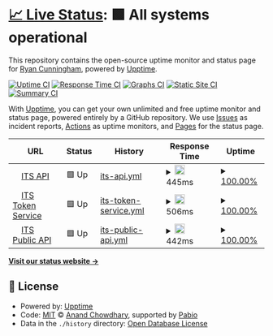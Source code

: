 # [📈 Live Status](https://demo.upptime.js.org): <!--live status--> **🟩 All systems operational**

This repository contains the open-source uptime monitor and status page for [Ryan Cunningham](https://demo.upptime.js.org), powered by [Upptime](https://github.com/upptime/upptime).

[![Uptime CI](https://github.com/Blue-Fin-Ryan-Cunningham/BlueFinAPIs-UppTime/workflows/Uptime%20CI/badge.svg)](https://github.com/Blue-Fin-Ryan-Cunningham/BlueFinAPIs-UppTime/actions?query=workflow%3A%22Uptime+CI%22)
[![Response Time CI](https://github.com/Blue-Fin-Ryan-Cunningham/BlueFinAPIs-UppTime/workflows/Response%20Time%20CI/badge.svg)](https://github.com/Blue-Fin-Ryan-Cunningham/BlueFinAPIs-UppTime/actions?query=workflow%3A%22Response+Time+CI%22)
[![Graphs CI](https://github.com/Blue-Fin-Ryan-Cunningham/BlueFinAPIs-UppTime/workflows/Graphs%20CI/badge.svg)](https://github.com/Blue-Fin-Ryan-Cunningham/BlueFinAPIs-UppTime/actions?query=workflow%3A%22Graphs+CI%22)
[![Static Site CI](https://github.com/Blue-Fin-Ryan-Cunningham/BlueFinAPIs-UppTime/workflows/Static%20Site%20CI/badge.svg)](https://github.com/Blue-Fin-Ryan-Cunningham/BlueFinAPIs-UppTime/actions?query=workflow%3A%22Static+Site+CI%22)
[![Summary CI](https://github.com/Blue-Fin-Ryan-Cunningham/BlueFinAPIs-UppTime/workflows/Summary%20CI/badge.svg)](https://github.com/Blue-Fin-Ryan-Cunningham/BlueFinAPIs-UppTime/actions?query=workflow%3A%22Summary+CI%22)

With [Upptime](https://upptime.js.org), you can get your own unlimited and free uptime monitor and status page, powered entirely by a GitHub repository. We use [Issues](https://github.com/Blue-Fin-Ryan-Cunningham/BlueFinAPIs-UppTime/issues) as incident reports, [Actions](https://github.com/Blue-Fin-Ryan-Cunningham/BlueFinAPIs-UppTime/actions) as uptime monitors, and [Pages](https://demo.upptime.js.org) for the status page.

<!--start: status pages-->
<!-- This summary is generated by Upptime (https://github.com/upptime/upptime) -->
<!-- Do not edit this manually, your changes will be overwritten -->
<!-- prettier-ignore -->
| URL | Status | History | Response Time | Uptime |
| --- | ------ | ------- | ------------- | ------ |
| <img alt="" src="https://icons.duckduckgo.com/ip3/itsbackofficeapi.azurewebsites.net.ico" height="13"> [ITS API](https://itsbackofficeapi.azurewebsites.net/swagger/index.html) | 🟩 Up | [its-api.yml](https://github.com/Blue-Fin-Ryan-Cunningham/BlueFinAPIs-UppTime/commits/HEAD/history/its-api.yml) | <details><summary><img alt="Response time graph" src="./graphs/its-api/response-time-week.png" height="20"> 445ms</summary><br><a href="https://Blue-Fin-Ryan-Cunningham.github.io/Blue-Fin-Ryan-Cunningham/BlueFinAPIs-UppTime/history/its-api"><img alt="Response time 580" src="https://img.shields.io/endpoint?url=https%3A%2F%2Fraw.githubusercontent.com%2FBlue-Fin-Ryan-Cunningham%2FBlueFinAPIs-UppTime%2FHEAD%2Fapi%2Fits-api%2Fresponse-time.json"></a><br><a href="https://Blue-Fin-Ryan-Cunningham.github.io/Blue-Fin-Ryan-Cunningham/BlueFinAPIs-UppTime/history/its-api"><img alt="24-hour response time 367" src="https://img.shields.io/endpoint?url=https%3A%2F%2Fraw.githubusercontent.com%2FBlue-Fin-Ryan-Cunningham%2FBlueFinAPIs-UppTime%2FHEAD%2Fapi%2Fits-api%2Fresponse-time-day.json"></a><br><a href="https://Blue-Fin-Ryan-Cunningham.github.io/Blue-Fin-Ryan-Cunningham/BlueFinAPIs-UppTime/history/its-api"><img alt="7-day response time 445" src="https://img.shields.io/endpoint?url=https%3A%2F%2Fraw.githubusercontent.com%2FBlue-Fin-Ryan-Cunningham%2FBlueFinAPIs-UppTime%2FHEAD%2Fapi%2Fits-api%2Fresponse-time-week.json"></a><br><a href="https://Blue-Fin-Ryan-Cunningham.github.io/Blue-Fin-Ryan-Cunningham/BlueFinAPIs-UppTime/history/its-api"><img alt="30-day response time 487" src="https://img.shields.io/endpoint?url=https%3A%2F%2Fraw.githubusercontent.com%2FBlue-Fin-Ryan-Cunningham%2FBlueFinAPIs-UppTime%2FHEAD%2Fapi%2Fits-api%2Fresponse-time-month.json"></a><br><a href="https://Blue-Fin-Ryan-Cunningham.github.io/Blue-Fin-Ryan-Cunningham/BlueFinAPIs-UppTime/history/its-api"><img alt="1-year response time 580" src="https://img.shields.io/endpoint?url=https%3A%2F%2Fraw.githubusercontent.com%2FBlue-Fin-Ryan-Cunningham%2FBlueFinAPIs-UppTime%2FHEAD%2Fapi%2Fits-api%2Fresponse-time-year.json"></a></details> | <details><summary><a href="https://Blue-Fin-Ryan-Cunningham.github.io/Blue-Fin-Ryan-Cunningham/BlueFinAPIs-UppTime/history/its-api">100.00%</a></summary><a href="https://Blue-Fin-Ryan-Cunningham.github.io/Blue-Fin-Ryan-Cunningham/BlueFinAPIs-UppTime/history/its-api"><img alt="All-time uptime 99.99%" src="https://img.shields.io/endpoint?url=https%3A%2F%2Fraw.githubusercontent.com%2FBlue-Fin-Ryan-Cunningham%2FBlueFinAPIs-UppTime%2FHEAD%2Fapi%2Fits-api%2Fuptime.json"></a><br><a href="https://Blue-Fin-Ryan-Cunningham.github.io/Blue-Fin-Ryan-Cunningham/BlueFinAPIs-UppTime/history/its-api"><img alt="24-hour uptime 100.00%" src="https://img.shields.io/endpoint?url=https%3A%2F%2Fraw.githubusercontent.com%2FBlue-Fin-Ryan-Cunningham%2FBlueFinAPIs-UppTime%2FHEAD%2Fapi%2Fits-api%2Fuptime-day.json"></a><br><a href="https://Blue-Fin-Ryan-Cunningham.github.io/Blue-Fin-Ryan-Cunningham/BlueFinAPIs-UppTime/history/its-api"><img alt="7-day uptime 100.00%" src="https://img.shields.io/endpoint?url=https%3A%2F%2Fraw.githubusercontent.com%2FBlue-Fin-Ryan-Cunningham%2FBlueFinAPIs-UppTime%2FHEAD%2Fapi%2Fits-api%2Fuptime-week.json"></a><br><a href="https://Blue-Fin-Ryan-Cunningham.github.io/Blue-Fin-Ryan-Cunningham/BlueFinAPIs-UppTime/history/its-api"><img alt="30-day uptime 100.00%" src="https://img.shields.io/endpoint?url=https%3A%2F%2Fraw.githubusercontent.com%2FBlue-Fin-Ryan-Cunningham%2FBlueFinAPIs-UppTime%2FHEAD%2Fapi%2Fits-api%2Fuptime-month.json"></a><br><a href="https://Blue-Fin-Ryan-Cunningham.github.io/Blue-Fin-Ryan-Cunningham/BlueFinAPIs-UppTime/history/its-api"><img alt="1-year uptime 99.99%" src="https://img.shields.io/endpoint?url=https%3A%2F%2Fraw.githubusercontent.com%2FBlue-Fin-Ryan-Cunningham%2FBlueFinAPIs-UppTime%2FHEAD%2Fapi%2Fits-api%2Fuptime-year.json"></a></details>
| <img alt="" src="https://icons.duckduckgo.com/ip3/its-tokenserviceapi.azurewebsites.net.ico" height="13"> [ITS Token Service](https://its-tokenserviceapi.azurewebsites.net/.well-known/openid-configuration) | 🟩 Up | [its-token-service.yml](https://github.com/Blue-Fin-Ryan-Cunningham/BlueFinAPIs-UppTime/commits/HEAD/history/its-token-service.yml) | <details><summary><img alt="Response time graph" src="./graphs/its-token-service/response-time-week.png" height="20"> 506ms</summary><br><a href="https://Blue-Fin-Ryan-Cunningham.github.io/Blue-Fin-Ryan-Cunningham/BlueFinAPIs-UppTime/history/its-token-service"><img alt="Response time 559" src="https://img.shields.io/endpoint?url=https%3A%2F%2Fraw.githubusercontent.com%2FBlue-Fin-Ryan-Cunningham%2FBlueFinAPIs-UppTime%2FHEAD%2Fapi%2Fits-token-service%2Fresponse-time.json"></a><br><a href="https://Blue-Fin-Ryan-Cunningham.github.io/Blue-Fin-Ryan-Cunningham/BlueFinAPIs-UppTime/history/its-token-service"><img alt="24-hour response time 413" src="https://img.shields.io/endpoint?url=https%3A%2F%2Fraw.githubusercontent.com%2FBlue-Fin-Ryan-Cunningham%2FBlueFinAPIs-UppTime%2FHEAD%2Fapi%2Fits-token-service%2Fresponse-time-day.json"></a><br><a href="https://Blue-Fin-Ryan-Cunningham.github.io/Blue-Fin-Ryan-Cunningham/BlueFinAPIs-UppTime/history/its-token-service"><img alt="7-day response time 506" src="https://img.shields.io/endpoint?url=https%3A%2F%2Fraw.githubusercontent.com%2FBlue-Fin-Ryan-Cunningham%2FBlueFinAPIs-UppTime%2FHEAD%2Fapi%2Fits-token-service%2Fresponse-time-week.json"></a><br><a href="https://Blue-Fin-Ryan-Cunningham.github.io/Blue-Fin-Ryan-Cunningham/BlueFinAPIs-UppTime/history/its-token-service"><img alt="30-day response time 550" src="https://img.shields.io/endpoint?url=https%3A%2F%2Fraw.githubusercontent.com%2FBlue-Fin-Ryan-Cunningham%2FBlueFinAPIs-UppTime%2FHEAD%2Fapi%2Fits-token-service%2Fresponse-time-month.json"></a><br><a href="https://Blue-Fin-Ryan-Cunningham.github.io/Blue-Fin-Ryan-Cunningham/BlueFinAPIs-UppTime/history/its-token-service"><img alt="1-year response time 559" src="https://img.shields.io/endpoint?url=https%3A%2F%2Fraw.githubusercontent.com%2FBlue-Fin-Ryan-Cunningham%2FBlueFinAPIs-UppTime%2FHEAD%2Fapi%2Fits-token-service%2Fresponse-time-year.json"></a></details> | <details><summary><a href="https://Blue-Fin-Ryan-Cunningham.github.io/Blue-Fin-Ryan-Cunningham/BlueFinAPIs-UppTime/history/its-token-service">100.00%</a></summary><a href="https://Blue-Fin-Ryan-Cunningham.github.io/Blue-Fin-Ryan-Cunningham/BlueFinAPIs-UppTime/history/its-token-service"><img alt="All-time uptime 99.98%" src="https://img.shields.io/endpoint?url=https%3A%2F%2Fraw.githubusercontent.com%2FBlue-Fin-Ryan-Cunningham%2FBlueFinAPIs-UppTime%2FHEAD%2Fapi%2Fits-token-service%2Fuptime.json"></a><br><a href="https://Blue-Fin-Ryan-Cunningham.github.io/Blue-Fin-Ryan-Cunningham/BlueFinAPIs-UppTime/history/its-token-service"><img alt="24-hour uptime 100.00%" src="https://img.shields.io/endpoint?url=https%3A%2F%2Fraw.githubusercontent.com%2FBlue-Fin-Ryan-Cunningham%2FBlueFinAPIs-UppTime%2FHEAD%2Fapi%2Fits-token-service%2Fuptime-day.json"></a><br><a href="https://Blue-Fin-Ryan-Cunningham.github.io/Blue-Fin-Ryan-Cunningham/BlueFinAPIs-UppTime/history/its-token-service"><img alt="7-day uptime 100.00%" src="https://img.shields.io/endpoint?url=https%3A%2F%2Fraw.githubusercontent.com%2FBlue-Fin-Ryan-Cunningham%2FBlueFinAPIs-UppTime%2FHEAD%2Fapi%2Fits-token-service%2Fuptime-week.json"></a><br><a href="https://Blue-Fin-Ryan-Cunningham.github.io/Blue-Fin-Ryan-Cunningham/BlueFinAPIs-UppTime/history/its-token-service"><img alt="30-day uptime 100.00%" src="https://img.shields.io/endpoint?url=https%3A%2F%2Fraw.githubusercontent.com%2FBlue-Fin-Ryan-Cunningham%2FBlueFinAPIs-UppTime%2FHEAD%2Fapi%2Fits-token-service%2Fuptime-month.json"></a><br><a href="https://Blue-Fin-Ryan-Cunningham.github.io/Blue-Fin-Ryan-Cunningham/BlueFinAPIs-UppTime/history/its-token-service"><img alt="1-year uptime 99.98%" src="https://img.shields.io/endpoint?url=https%3A%2F%2Fraw.githubusercontent.com%2FBlue-Fin-Ryan-Cunningham%2FBlueFinAPIs-UppTime%2FHEAD%2Fapi%2Fits-token-service%2Fuptime-year.json"></a></details>
| <img alt="" src="https://icons.duckduckgo.com/ip3/its-public-web-api-live.azurewebsites.net.ico" height="13"> [ITS Public API](https://its-public-web-api-live.azurewebsites.net/swagger/index.html) | 🟩 Up | [its-public-api.yml](https://github.com/Blue-Fin-Ryan-Cunningham/BlueFinAPIs-UppTime/commits/HEAD/history/its-public-api.yml) | <details><summary><img alt="Response time graph" src="./graphs/its-public-api/response-time-week.png" height="20"> 442ms</summary><br><a href="https://Blue-Fin-Ryan-Cunningham.github.io/Blue-Fin-Ryan-Cunningham/BlueFinAPIs-UppTime/history/its-public-api"><img alt="Response time 592" src="https://img.shields.io/endpoint?url=https%3A%2F%2Fraw.githubusercontent.com%2FBlue-Fin-Ryan-Cunningham%2FBlueFinAPIs-UppTime%2FHEAD%2Fapi%2Fits-public-api%2Fresponse-time.json"></a><br><a href="https://Blue-Fin-Ryan-Cunningham.github.io/Blue-Fin-Ryan-Cunningham/BlueFinAPIs-UppTime/history/its-public-api"><img alt="24-hour response time 351" src="https://img.shields.io/endpoint?url=https%3A%2F%2Fraw.githubusercontent.com%2FBlue-Fin-Ryan-Cunningham%2FBlueFinAPIs-UppTime%2FHEAD%2Fapi%2Fits-public-api%2Fresponse-time-day.json"></a><br><a href="https://Blue-Fin-Ryan-Cunningham.github.io/Blue-Fin-Ryan-Cunningham/BlueFinAPIs-UppTime/history/its-public-api"><img alt="7-day response time 442" src="https://img.shields.io/endpoint?url=https%3A%2F%2Fraw.githubusercontent.com%2FBlue-Fin-Ryan-Cunningham%2FBlueFinAPIs-UppTime%2FHEAD%2Fapi%2Fits-public-api%2Fresponse-time-week.json"></a><br><a href="https://Blue-Fin-Ryan-Cunningham.github.io/Blue-Fin-Ryan-Cunningham/BlueFinAPIs-UppTime/history/its-public-api"><img alt="30-day response time 482" src="https://img.shields.io/endpoint?url=https%3A%2F%2Fraw.githubusercontent.com%2FBlue-Fin-Ryan-Cunningham%2FBlueFinAPIs-UppTime%2FHEAD%2Fapi%2Fits-public-api%2Fresponse-time-month.json"></a><br><a href="https://Blue-Fin-Ryan-Cunningham.github.io/Blue-Fin-Ryan-Cunningham/BlueFinAPIs-UppTime/history/its-public-api"><img alt="1-year response time 592" src="https://img.shields.io/endpoint?url=https%3A%2F%2Fraw.githubusercontent.com%2FBlue-Fin-Ryan-Cunningham%2FBlueFinAPIs-UppTime%2FHEAD%2Fapi%2Fits-public-api%2Fresponse-time-year.json"></a></details> | <details><summary><a href="https://Blue-Fin-Ryan-Cunningham.github.io/Blue-Fin-Ryan-Cunningham/BlueFinAPIs-UppTime/history/its-public-api">100.00%</a></summary><a href="https://Blue-Fin-Ryan-Cunningham.github.io/Blue-Fin-Ryan-Cunningham/BlueFinAPIs-UppTime/history/its-public-api"><img alt="All-time uptime 99.39%" src="https://img.shields.io/endpoint?url=https%3A%2F%2Fraw.githubusercontent.com%2FBlue-Fin-Ryan-Cunningham%2FBlueFinAPIs-UppTime%2FHEAD%2Fapi%2Fits-public-api%2Fuptime.json"></a><br><a href="https://Blue-Fin-Ryan-Cunningham.github.io/Blue-Fin-Ryan-Cunningham/BlueFinAPIs-UppTime/history/its-public-api"><img alt="24-hour uptime 100.00%" src="https://img.shields.io/endpoint?url=https%3A%2F%2Fraw.githubusercontent.com%2FBlue-Fin-Ryan-Cunningham%2FBlueFinAPIs-UppTime%2FHEAD%2Fapi%2Fits-public-api%2Fuptime-day.json"></a><br><a href="https://Blue-Fin-Ryan-Cunningham.github.io/Blue-Fin-Ryan-Cunningham/BlueFinAPIs-UppTime/history/its-public-api"><img alt="7-day uptime 100.00%" src="https://img.shields.io/endpoint?url=https%3A%2F%2Fraw.githubusercontent.com%2FBlue-Fin-Ryan-Cunningham%2FBlueFinAPIs-UppTime%2FHEAD%2Fapi%2Fits-public-api%2Fuptime-week.json"></a><br><a href="https://Blue-Fin-Ryan-Cunningham.github.io/Blue-Fin-Ryan-Cunningham/BlueFinAPIs-UppTime/history/its-public-api"><img alt="30-day uptime 100.00%" src="https://img.shields.io/endpoint?url=https%3A%2F%2Fraw.githubusercontent.com%2FBlue-Fin-Ryan-Cunningham%2FBlueFinAPIs-UppTime%2FHEAD%2Fapi%2Fits-public-api%2Fuptime-month.json"></a><br><a href="https://Blue-Fin-Ryan-Cunningham.github.io/Blue-Fin-Ryan-Cunningham/BlueFinAPIs-UppTime/history/its-public-api"><img alt="1-year uptime 99.39%" src="https://img.shields.io/endpoint?url=https%3A%2F%2Fraw.githubusercontent.com%2FBlue-Fin-Ryan-Cunningham%2FBlueFinAPIs-UppTime%2FHEAD%2Fapi%2Fits-public-api%2Fuptime-year.json"></a></details>

<!--end: status pages-->

[**Visit our status website →**](https://demo.upptime.js.org)

## 📄 License

- Powered by: [Upptime](https://github.com/upptime/upptime)
- Code: [MIT](./LICENSE) © [Anand Chowdhary](https://anandchowdhary.com), supported by [Pabio](https://pabio.com)
- Data in the `./history` directory: [Open Database License](https://opendatacommons.org/licenses/odbl/1-0/)
